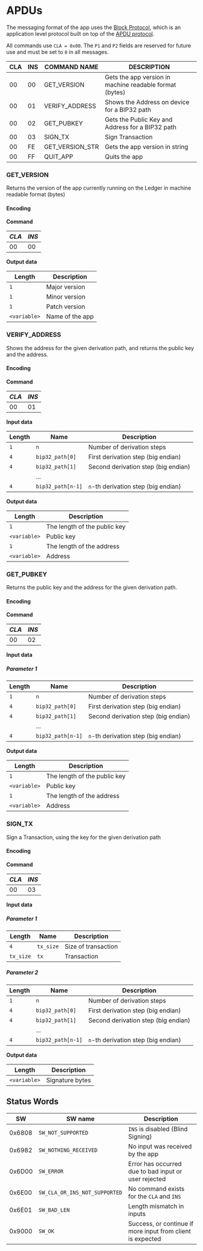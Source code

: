 # APDUs

The messaging format of the app uses the [Block Protocol](/docs/block-protocol.md), which is an application level protocol built on top of the [APDU protocol](https://developers.ledger.com/docs/nano-app/application-structure/#apdu-interpretation-loop).

All commands use `CLA = 0x00`.
The `P1` and `P2` fields are reserved for future use and must be set to `0` in all messages.

| CLA | INS | COMMAND NAME    | DESCRIPTION                                             |
| --- | --- | --------------- | ------------------------------------------------------- |
| 00  | 00  | GET_VERSION     | Gets the app version in machine readable format (bytes) |
| 00  | 01  | VERIFY_ADDRESS  | Shows the Address on device for a BIP32 path            |
| 00  | 02  | GET_PUBKEY      | Gets the Public Key and Address for a BIP32 path        |
| 00  | 03  | SIGN_TX         | Sign Transaction                                        |
| 00  | FE  | GET_VERSION_STR | Gets the app version in string                          |
| 00  | FF  | QUIT_APP        | Quits the app                                           |

### GET_VERSION

Returns the version of the app currently running on the Ledger in machine readable format (bytes)

#### Encoding

**Command**

| _CLA_ | _INS_ |
| ----- | ----- |
| 00    | 00    |

**Output data**

| Length       | Description     |
| ------------ | --------------- |
| `1`          | Major version   |
| `1`          | Minor version   |
| `1`          | Patch version   |
| `<variable>` | Name of the app |

### VERIFY_ADDRESS

Shows the address for the given derivation path, and returns the public key and the address.

#### Encoding

**Command**

| _CLA_ | _INS_ |
| ----- | ----- |
| 00    | 01    |

**Input data**

| Length | Name              | Description                         |
| ------ | ----------------- | ----------------------------------- |
| `1`    | `n`               | Number of derivation steps          |
| `4`    | `bip32_path[0]`   | First derivation step (big endian)  |
| `4`    | `bip32_path[1]`   | Second derivation step (big endian) |
|        | ...               |                                     |
| `4`    | `bip32_path[n-1]` | `n`-th derivation step (big endian) |

**Output data**

| Length       | Description                  |
| ------------ | ---------------------------- |
| `1`          | The length of the public key |
| `<variable>` | Public key                   |
| `1`          | The length of the address    |
| `<variable>` | Address                      |

### GET_PUBKEY

Returns the public key and the address for the given derivation path.

#### Encoding

**Command**

| _CLA_ | _INS_ |
| ----- | ----- |
| 00    | 02    |

**Input data**

##### Parameter 1

| Length | Name              | Description                         |
| ------ | ----------------- | ----------------------------------- |
| `1`    | `n`               | Number of derivation steps          |
| `4`    | `bip32_path[0]`   | First derivation step (big endian)  |
| `4`    | `bip32_path[1]`   | Second derivation step (big endian) |
|        | ...               |                                     |
| `4`    | `bip32_path[n-1]` | `n`-th derivation step (big endian) |

**Output data**

| Length       | Description                  |
| ------------ | ---------------------------- |
| `1`          | The length of the public key |
| `<variable>` | Public key                   |
| `1`          | The length of the address    |
| `<variable>` | Address                      |

### SIGN_TX

Sign a Transaction, using the key for the given derivation path

#### Encoding

**Command**

| _CLA_ | _INS_ |
| ----- | ----- |
| 00    | 03    |

**Input data**

##### Parameter 1

| Length    | Name      | Description         |
| --------- | --------- | ------------------- |
| `4`       | `tx_size` | Size of transaction |
| `tx_size` | `tx`      | Transaction         |

##### Parameter 2

| Length | Name              | Description                         |
| ------ | ----------------- | ----------------------------------- |
| `1`    | `n`               | Number of derivation steps          |
| `4`    | `bip32_path[0]`   | First derivation step (big endian)  |
| `4`    | `bip32_path[1]`   | Second derivation step (big endian) |
|        | ...               |                                     |
| `4`    | `bip32_path[n-1]` | `n`-th derivation step (big endian) |

**Output data**

| Length       | Description     |
| ------------ | --------------- |
| `<variable>` | Signature bytes |

## Status Words

| SW     | SW name                       | Description                                                |
| ------ | ----------------------------- | ---------------------------------------------------------- |
| 0x6808 | `SW_NOT_SUPPORTED`            | `INS` is disabled (Blind Signing)                          |
| 0x6982 | `SW_NOTHING_RECEIVED`         | No input was received by the app                           |
| 0x6D00 | `SW_ERROR`                    | Error has occurred due to bad input or user rejected       |
| 0x6E00 | `SW_CLA_OR_INS_NOT_SUPPORTED` | No command exists for the `CLA` and `INS`                  |
| 0x6E01 | `SW_BAD_LEN`                  | Length mismatch in inputs                                  |
| 0x9000 | `SW_OK`                       | Success, or continue if more input from client is expected |
